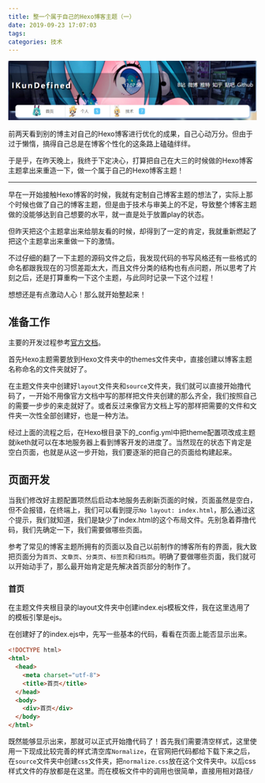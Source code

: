 ```yaml
---
title: 整一个属于自己的Hexo博客主题（一）
date: 2019-09-23 17:07:03
tags:
categories: 技术
---
```


![Hexo博客主题](整一个属于自己的Hexo博客主题（一）/1.png)

前两天看到别的博主对自己的Hexo博客进行优化的成果，自己心动万分。但由于过于懒惰，搞得自己总是在博客个性化的这条路上磕磕绊绊。

于是乎，在昨天晚上，我终于下定决心，打算把自己在大三的时候做的Hexo博客主题拿出来重造一下，做一个属于自己的Hexo博客主题！

<!-- more -->

***

早在一开始接触Hexo博客的时候，我就有定制自己博客主题的想法了，实际上那个时候也做了自己的博客主题，但是由于技术与审美上的不足，导致整个博客主题做的没能够达到自己想要的水平，就一直是处于放置play的状态。

但昨天把这个主题拿出来给朋友看的时候，却得到了一定的肯定，我就重新燃起了把这个主题拿出来重做一下的激情。

不过仔细的翻了一下主题的源码文件之后，我发现代码的书写风格还有一些格式的命名都跟我现在的习惯差距太大，而且文件分类的结构也有点问题，所以思考了片刻之后，还是打算重构一下这个主题，与此同时记录一下这个过程！

想想还是有点激动人心！那么就开始整起来！

## 准备工作

主要的开发过程参考[官方文档](https://hexo.io/zh-cn/docs/themes)。

首先Hexo主题需要放到Hexo文件夹中的themes文件夹中，直接创建以博客主题名称命名的文件夹就好了。

在主题文件夹中创建好`layout`文件夹和`source`文件夹，我们就可以直接开始撸代码了，一开始不用像官方文档中写的那样把文件夹创建的那么齐全，我们按照自己的需要一步步的来走就好了。或者反过来像官方文档上写的那样把需要的文件和文件夹一次性全部创建好，也是一种方法。

经过上面的流程之后，在Hexo根目录下的_config.yml中把theme配置项改成主题就iketh就可以在本地服务器上看到博客开发的进度了。当然现在的状态下肯定是空白页面，也就是从这一步开始，我们要逐渐的把自己的页面给构建起来。

## 页面开发

当我们修改好主题配置项然后启动本地服务去刷新页面的时候，页面虽然是空白，但不会报错，在终端上，我们可以看到提示`No layout: index.html`，那么通过这个提示，我们就知道，我们是缺少了index.html的这个布局文件。先别急着莽撸代码，我们先确定一下，我们需要做哪些页面。

参考了常见的博客主题所拥有的页面以及自己以前制作的博客所有的界面，我大致把页面分为`首页`、`文章页`、`分类页`、`标签页`和`归档页`。明确了要做哪些页面，我们就可以开始动手了，那么最开始肯定是先解决首页部分的制作了。

### 首页

在主题文件夹根目录的layout文件夹中创建index.ejs模板文件，我在这里选用了的模板引擎是ejs。

在创建好了的index.ejs中，先写一些基本的代码，看看在页面上能否显示出来。

```html
<!DOCTYPE html>
<html>
  <head>
    <meta charset="utf-8">
    <title>首页</title>
  </head>
  <body>
    <div>首页</div>
  </body>
</html>
```

既然能够显示出来，那就可以正式开始撸代码了！首先我们需要清空样式，这里使用一下现成比较完善的样式清空库`Normalize`，在官网把代码都给下载下来之后，在`source`文件夹中创建`css`文件夹，把`normalize.css`放在这个文件夹中。以后css样式文件的存放都是在这里。而在模板文件中的调用也很简单，直接用相对路径`/`

